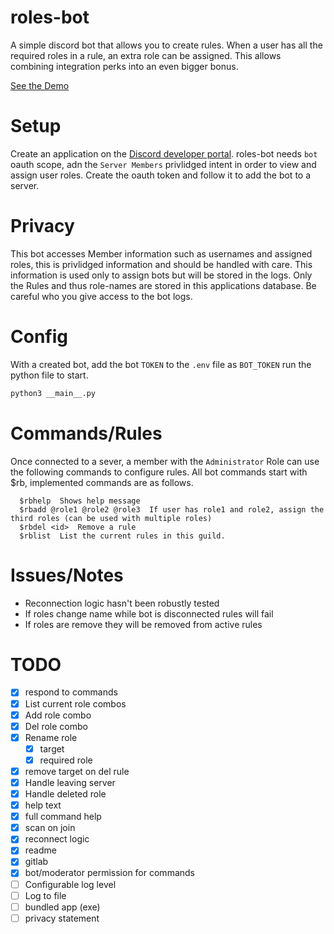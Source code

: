 roles-bot
=========

A simple discord bot that allows you to create rules.
When a user has all the required roles in a rule, an extra role can be assigned.
This allows combining integration perks into an even bigger bonus.

[See the Demo](demo.mp4)

# Setup
Create an application on the [Discord developer portal](https://discord.com/developers/applications).
roles-bot needs `bot` oauth scope, adn the `Server Members` privlidged intent in order to view and assign user roles.
Create the oauth token and follow it to add the bot to a server.

# Privacy
This bot accesses Member information such as usernames and assigned roles, this is privlidged information and should be handled with care.
This information is used only to assign bots but will be stored in the logs.
Only the Rules and thus role-names are stored in this applications database.
Be careful who you give access to the bot logs.

# Config
With a created bot, add the bot `TOKEN` to the `.env` file as `BOT_TOKEN`
run the python file to start.
```bash
python3 __main__.py
```

# Commands/Rules
Once connected to a sever, a member with the `Administrator` Role can use the following commands to configure rules.
All bot commands start with $rb, implemented commands are as follows.
```
  $rbhelp  Shows help message
  $rbadd @role1 @role2 @role3  If user has role1 and role2, assign the third roles (can be used with multiple roles)
  $rbdel <id>  Remove a rule
  $rblist  List the current rules in this guild.
```

# Issues/Notes
- Reconnection logic hasn't been robustly tested
- If roles change name while bot is disconnected rules will fail
- If roles are remove they will be removed from active rules

# TODO
- [x] respond to commands
- [x] List current role combos
- [x] Add role combo
- [x] Del role combo
- [x] Rename role
    - [x] target
    - [x] required role
- [x] remove target on del rule
- [x] Handle leaving server
- [x] Handle deleted role
- [x] help text
- [x] full command help
- [x] scan on join
- [x] reconnect logic
- [x] readme
- [x] gitlab
- [x] bot/moderator permission for commands
- [ ] Configurable log level
- [ ] Log to file
- [ ] bundled app (exe)
- [ ] privacy statement